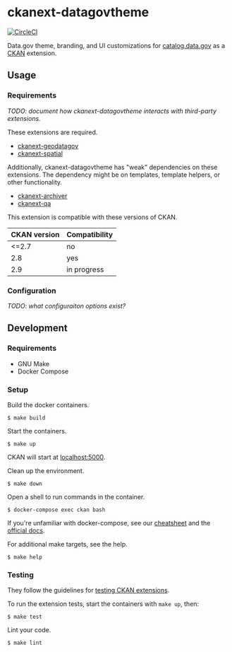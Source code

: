 # ckanext-datagovtheme

[![CircleCI](https://circleci.com/gh/GSA/ckanext-datagovtheme.svg?style=svg)](https://circleci.com/gh/GSA/ckanext-datagovtheme)

Data.gov theme, branding, and UI customizations for
[catalog.data.gov](https://catalog.data.gov/) as a [CKAN](https://ckan.org/)
extension.


## Usage


### Requirements

_TODO: document how ckanext-datagovtheme interacts with third-party extensions._

These extensions are required.

- [ckanext-geodatagov](https://github.com/GSA/ckanext-geodatagov)
- [ckanext-spatial](https://github.com/ckan/ckanext-spatial)

Additionally, ckanext-datagovtheme has "weak" dependencies on these extensions.
The dependency might be on templates, template helpers, or other functionality.

- [ckanext-archiver](https://github.com/ckan/ckanext-archiver)
- [ckanext-qa](https://github.com/ckan/ckanext-qa)

This extension is compatible with these versions of CKAN.

CKAN version | Compatibility
------------ | -------------
<=2.7        | no
2.8          | yes
2.9          | in progress


### Configuration

_TODO: what configuraiton options exist?_


## Development

### Requirements

- GNU Make
- Docker Compose


### Setup

Build the docker containers.

    $ make build

Start the containers.

    $ make up

CKAN will start at [localhost:5000](http://localhost:5000).

Clean up the environment.

    $ make down

Open a shell to run commands in the container.

    $ docker-compose exec ckan bash

If you're unfamiliar with docker-compose, see our
[cheatsheet](https://github.com/GSA/datagov-deploy/wiki/Docker-Best-Practices#cheatsheet)
and the [official docs](https://docs.docker.com/compose/reference/).

For additional make targets, see the help.

    $ make help


### Testing

They follow the guidelines for [testing CKAN extensions](https://docs.ckan.org/en/2.8/extensions/testing-extensions.html#testing-extensions).

To run the extension tests, start the containers with `make up`, then:

    $ make test

Lint your code.

    $ make lint
